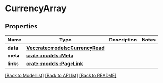 # CurrencyArray

## Properties

Name | Type | Description | Notes
------------ | ------------- | ------------- | -------------
**data** | [**Vec<crate::models::CurrencyRead>**](CurrencyRead.md) |  | 
**meta** | [**crate::models::Meta**](Meta.md) |  | 
**links** | [**crate::models::PageLink**](PageLink.md) |  | 

[[Back to Model list]](../README.md#documentation-for-models) [[Back to API list]](../README.md#documentation-for-api-endpoints) [[Back to README]](../README.md)


